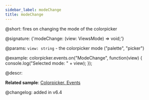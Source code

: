 ```yaml
---
sidebar_label: modeChange
title: modeChange
---          
```


@short: fires on changing the mode of the colorpicker

@signature: {'modeChange: (view: ViewsMode) => void;'}

@params:
`view: string` - the colorpicker mode ("palette", "picker")

@example:
colorpicker.events.on("ModeChange", function(view) {
   console.log("Selected mode: " + view); 
});
 
@descr:

**Related sample**: [Colorpicker. Events](https://snippet.dhtmlx.com/fllgaabo)

@changelog: added in v6.4
